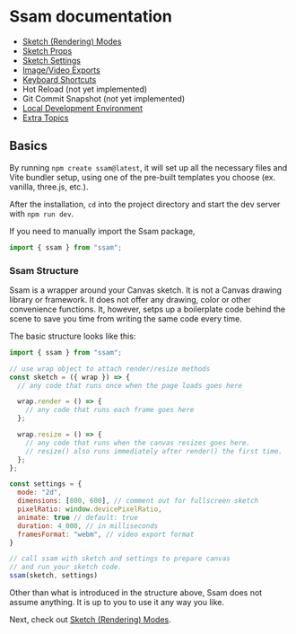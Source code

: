 # Ssam documentation

- [Sketch (Rendering) Modes](./modes.md)
- [Sketch Props](./props.md)
- [Sketch Settings](./settings.md)
- [Image/Video Exports](./file-exports.md)
- [Keyboard Shortcuts](./keyboard.md)
- Hot Reload (not yet implemented)
- Git Commit Snapshot (not yet implemented)
- [Local Development Environment](./dev-env.md)
- [Extra Topics](./extra.md)

## Basics

By running `npm create ssam@latest`, it will set up all the necessary files and Vite bundler setup, using one of the pre-built templates you choose (ex. vanilla, three.js, etc.).

After the installation, `cd` into the project directory and start the dev server with `npm run dev`.

If you need to manually import the Ssam package,

```js
import { ssam } from "ssam";
```

### Ssam Structure

Ssam is a wrapper around your Canvas sketch. It is not a Canvas drawing library or framework. It does not offer any drawing, color or other convenience functions. It, however, setps up a boilerplate code behind the scene to save you time from writing the same code every time.

The basic structure looks like this:

```js
import { ssam } from "ssam";

// use wrap object to attach render/resize methods
const sketch = ({ wrap }) => {
  // any code that runs once when the page loads goes here

  wrap.render = () => {
    // any code that runs each frame goes here
  };

  wrap.resize = () => {
    // any code that runs when the canvas resizes goes here.
    // resize() also runs immediately after render() the first time.
  };
};

const settings = {
  mode: "2d",
  dimensions: [800, 600], // comment out for fullscreen sketch
  pixelRatio: window.devicePixelRatio,
  animate: true // default: true
  duration: 4_000, // in milliseconds
  framesFormat: "webm", // video export format
}

// call ssam with sketch and settings to prepare canvas
// and run your sketch code.
ssam(sketch, settings)
```

Other than what is introduced in the structure above, Ssam does not assume anything. It is up to you to use it any way you like.

Next, check out [Sketch (Rendering) Modes](./modes.md).
